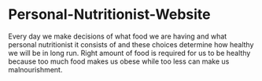 # Personal-Nutritionist-Website
Every day we make decisions of what food we are having and what personal nutritionist it  consists of and these choices determine how healthy we will be in long run. Right amount of  food is required for us to be healthy because too much food makes us obese while too less can make us malnourishment.
